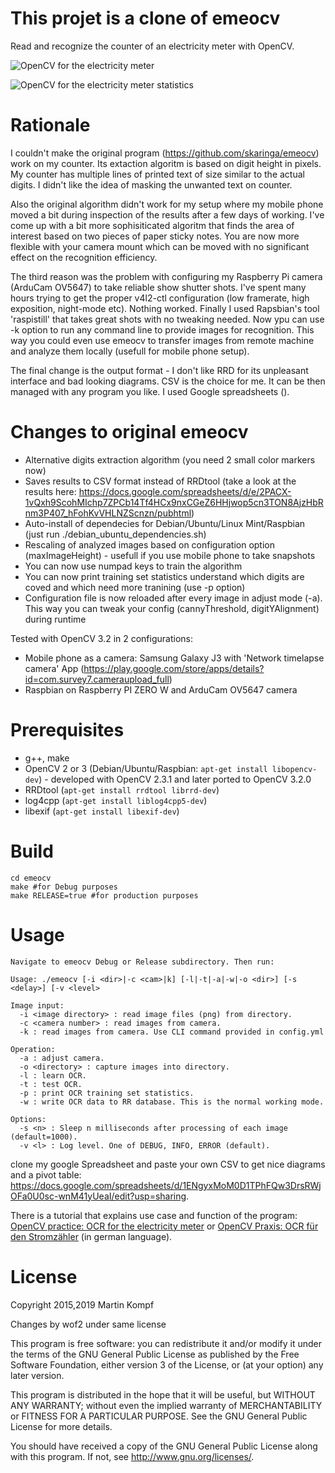 This projet is a clone of
emeocv
======

Read and recognize the counter of an electricity meter with OpenCV.

![OpenCV for the electricity meter](https://github.com/wof2/emeocv/blob/master/emeocv.png)

![OpenCV for the electricity meter statistics](https://github.com/wof2/emeocv/blob/master/emeocv2.png)

Rationale 
=============
I couldn't make the original program (https://github.com/skaringa/emeocv) work on my counter. Its extaction algoritm is based on digit height in pixels. My counter has multiple lines of printed text of size similar to the actual digits. I didn't like the idea of masking the unwanted text on counter. 

Also the original algorithm didn't work for my setup where my mobile phone moved a bit during inspection of the results after a few days of working. I've come up with a bit more sophisiticated algoritm that finds the area of interest based on two pieces of paper sticky notes. You are now more flexible with your camera mount which can be moved with no significant effect on the recognition efficiency.

The third reason was the problem with configuring my Raspberry Pi camera (ArduCam OV5647) to take reliable show shutter shots. I've spent many hours trying to get the proper v4l2-ctl configuration (low framerate, high exposition, night-mode etc). Nothing worked. Finally I used Rapsbian's tool 'raspistill' that takes great shots with no tweaking needed. Now ypu can use -k option to run any command line to provide images for recognition. This way you could even use emeocv to transfer images from remote machine and analyze them locally (usefull for mobile phone setup).

The final change is the output format - I don't like RRD for its unpleasant interface and bad looking diagrams. CSV is the choice  for me. It can be then managed with any program you like. I used Google spreadsheets ().


Changes to original emeocv
=============
* Alternative digits extraction algorithm (you need 2 small color markers now)
* Saves results to CSV format instead of RRDtool (take a look at the results here: https://docs.google.com/spreadsheets/d/e/2PACX-1vQxh9ScohMIchp7ZPCb14Tf4HCx9nxCGeZ6HHjwop5cn3TON8AjzHbRnm3P407_hFohKvVHLNZScnzn/pubhtml)
* Auto-install of dependecies for Debian/Ubuntu/Linux Mint/Raspbian (just run ./debian_ubuntu_dependencies.sh)
* Rescaling of analyzed images based on configuration option (maxImageHeight) - usefull if you use mobile phone to take snapshots
* You can now use numpad keys to train the algorithm
* You can now print training set statistics understand which digits are coved and which need more tranining (use -p option)
* Configuration file is now reloaded after every image in adjust mode (-a). This way you can tweak your config (cannyThreshold, digitYAlignment) during runtime

Tested with OpenCV 3.2 in 2 configurations:
* Mobile phone as a camera: Samsung Galaxy J3 with 'Network timelapse camera' App (https://play.google.com/store/apps/details?id=com.survey7.cameraupload_full)
* Raspbian on Raspberry PI ZERO W and ArduCam OV5647 camera 

Prerequisites
=============

* g++, make
* OpenCV 2 or 3 (Debian/Ubuntu/Raspbian: `apt-get install libopencv-dev`) - developed with OpenCV 2.3.1 and later ported to OpenCV 3.2.0
* RRDtool (`apt-get install rrdtool librrd-dev`)
* log4cpp (`apt-get install liblog4cpp5-dev`)
* libexif (`apt-get install libexif-dev`)


Build
=====

    cd emeocv
    make #for Debug purposes    
    make RELEASE=true #for production purposes

Usage
=====
    Navigate to emeocv Debug or Release subdirectory. Then run:

    Usage: ./emeocv [-i <dir>|-c <cam>|k] [-l|-t|-a|-w|-o <dir>] [-s <delay>] [-v <level>

    Image input:
      -i <image directory> : read image files (png) from directory.
      -c <camera number> : read images from camera.
      -k : read images from camera. Use CLI command provided in config.yml

    Operation:
      -a : adjust camera.
      -o <directory> : capture images into directory.
      -l : learn OCR.
      -t : test OCR.
      -p : print OCR training set statistics.
      -w : write OCR data to RR database. This is the normal working mode.

    Options:
      -s <n> : Sleep n milliseconds after processing of each image (default=1000).
      -v <l> : Log level. One of DEBUG, INFO, ERROR (default).
      
clone my google Spreadsheet and paste your own CSV to get nice diagrams and a pivot table: https://docs.google.com/spreadsheets/d/1ENgyxMoM0D1TPhFQw3DrsRWjOFa0U0sc-wnM41yUeaI/edit?usp=sharing.

There is a tutorial that explains use case and function of the program:
[OpenCV practice: OCR for the electricity meter](https://www.mkompf.com/cplus/emeocv.html) or
[OpenCV Praxis: OCR für den Stromzähler](https://www.kompf.de/cplus/emeocv.html) (in german language).

License
=======
Copyright 2015,2019 Martin Kompf

Changes by wof2 under same license

This program is free software: you can redistribute it and/or modify
it under the terms of the GNU General Public License as published by
the Free Software Foundation, either version 3 of the License, or
(at your option) any later version.

This program is distributed in the hope that it will be useful,
but WITHOUT ANY WARRANTY; without even the implied warranty of
MERCHANTABILITY or FITNESS FOR A PARTICULAR PURPOSE.  See the
GNU General Public License for more details.

You should have received a copy of the GNU General Public License
along with this program.  If not, see <http://www.gnu.org/licenses/>.
